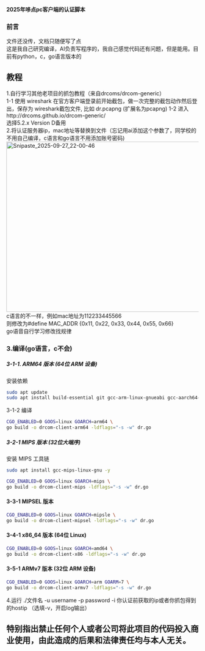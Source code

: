 #### 2025年哆点pc客户端的认证脚本  

### 前言  
文件还没传，文档只随便写了点  
这是我自己研究编译，AI负责写程序的，我自己感觉代码还有问题，但是能用。目前有python，c，go语言版本的  
## 教程   
1.自行学习其他老项目的抓包教程（来自drcoms/drcom-generic）  
1-1 使用 wireshark 在官方客户端登录前开始截包，做一次完整的截包动作然后登出，保存为 wireshark截包文件, 比如 dr.pcapng (扩展名为pcapng)
1-2 进入http://drcoms.github.io/drcom-generic/  
选择5.2.x Version D备用  
2.将认证服务器ip，mac地址等替换到文件（忘记用ai添加这个参数了，同学校的不用自己编译，c语言和go语言不用添加账号密码)  
<img width="1309" height="446" alt="Snipaste_2025-09-27_22-00-46" src="https://github.com/user-attachments/assets/2d394d8a-4d92-4183-a77b-6c3264459bcb" />  
c语言的不一样，例如mac地址为112233445566  
则修改为#define MAC_ADDR {0x11, 0x22, 0x33, 0x44, 0x55, 0x66}  
go语音自行学习修改找规律   
### 3.编译(go语言，c不会)   
##### 3-1-1. ARM64 版本 (64位 ARM 设备)  
安装依赖  
```BASH
sudo apt update  
sudo apt install build-essential git gcc-arm-linux-gnueabi gcc-aarch64-linux-gnu -y
```
3-1-2 编译
```bash
CGO_ENABLED=0 GOOS=linux GOARCH=arm64 \
go build -o drcom-client-arm64 -ldflags="-s -w" dr.go
```
##### 3-2-1  MIPS 版本 (32位大端序)  
安装 MIPS 工具链
```bash
sudo apt install gcc-mips-linux-gnu -y
```
```bash
CGO_ENABLED=0 GOOS=linux GOARCH=mips \
go build -o drcom-client-mips -ldflags="-s -w" dr.go
```
#### 3-3-1 MIPSEL 版本
```BASH
CGO_ENABLED=0 GOOS=linux GOARCH=mipsle \
go build -o drcom-client-mipsel -ldflags="-s -w" dr.go
```
#### 3-4-1 x86_64 版本 (64位 Linux)
```bash
CGO_ENABLED=0 GOOS=linux GOARCH=amd64 \
go build -o drcom-client-x86 -ldflags="-s -w" dr.go
```
#### 3-5-1 ARMv7 版本 (32位 ARM 设备)
```BASH
CGO_ENABLED=0 GOOS=linux GOARCH=arm GOARM=7 \
go build -o drcom-client-armv7 -ldflags="-s -w" dr.go
```  
4.运行 ./文件名 -u username -p password -i 你认证前获取的ip或者你抓包得到的hostip （选填-v，开启log输出）
## 特别指出禁止任何个人或者公司将此项目的代码投入商业使用，由此造成的后果和法律责任均与本人无关。
